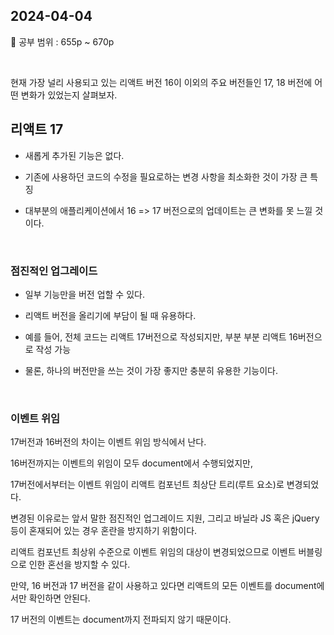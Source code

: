 ## 2024-04-04

📖 공부 범위 : 655p ~ 670p

<br/>

현재 가장 널리 사용되고 있는 리액트 버전 16이 이외의 주요 버전들인 17, 18 버전에 어떤 변화가 있었는지 살펴보자.

## 리액트 17

- 새롭게 추가된 기능은 없다.

- 기존에 사용하던 코드의 수정을 필요로하는 변경 사항을 최소화한 것이 가장 큰 특징

- 대부분의 애플리케이션에서 16 => 17 버전으로의 업데이트는 큰 변화를 못 느낄 것이다.

<br/>

### 점진적인 업그레이드

- 일부 기능만을 버전 업할 수 있다.

- 리액트 버전을 올리기에 부담이 될 때 유용하다.

- 예를 들어, 전체 코드는 리액트 17버전으로 작성되지만, 부분 부분 리액트 16버전으로 작성 가능

- 물론, 하나의 버전만을 쓰는 것이 가장 좋지만 충분히 유용한 기능이다.

<br/>

### 이벤트 위임

17버전과 16버전의 차이는 이벤트 위임 방식에서 난다.

16버전까지는 이벤트의 위임이 모두 document에서 수행되었지만,

17버전에서부터는 이벤트 위임이 리액트 컴포넌트 최상단 트리(루트 요소)로 변경되었다.

변경된 이유로는 앞서 말한 점진적인 업그레이드 지원, 그리고 바닐라 JS 혹은 jQuery 등이 혼재되어 있는 경우 혼란을 방지하기 위함이다.

리액트 컴포넌트 최상위 수준으로 이벤트 위임의 대상이 변경되었으므로 이벤트 버블링으로 인한 혼선을 방지할 수 있다.

만약, 16 버전과 17 버전을 같이 사용하고 있다면 리액트의 모든 이벤트를 document에서만 확인하면 안된다.

17 버전의 이벤트는 document까지 전파되지 않기 때문이다.
